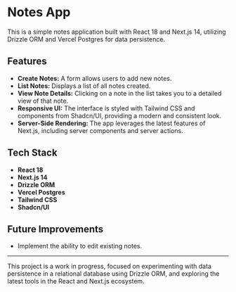 # Notes App

This is a simple notes application built with React 18 and Next.js 14, utilizing Drizzle ORM and Vercel Postgres for data persistence.

## Features

- **Create Notes:** A form allows users to add new notes.
- **List Notes:** Displays a list of all notes created.
- **View Note Details:** Clicking on a note in the list takes you to a detailed view of that note.
- **Responsive UI:** The interface is styled with Tailwind CSS and components from Shadcn/UI, providing a modern and consistent look.
- **Server-Side Rendering:** The app leverages the latest features of Next.js, including server components and server actions.

## Tech Stack

- **React 18**
- **Next.js 14**
- **Drizzle ORM**
- **Vercel Postgres**
- **Tailwind CSS**
- **Shadcn/UI**

## Future Improvements

- Implement the ability to edit existing notes.

---

This project is a work in progress, focused on experimenting with data persistence in a relational database using Drizzle ORM, and exploring the latest tools in the React and Next.js ecosystem.
